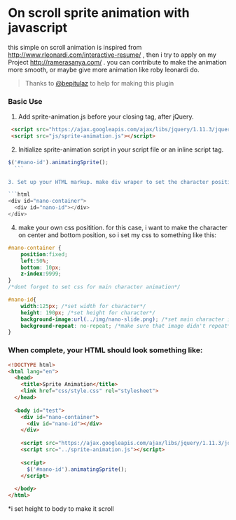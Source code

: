 # On scroll sprite animation with javascript
this simple on scroll animation is inspired from http://www.rleonardi.com/interactive-resume/ , then i try to apply on my Project http://ramerasanya.com/ .
you can contribute to make the animation more smooth, or maybe give more animation like roby leonardi do.
>Thanks to [@bepitulaz](https://github.com/bepitulaz) to help for making this plugin

### Basic Use
1. Add sprite-animation.js before your closing <body> tag, after jQuery.

  ```html
   <script src="https://ajax.googleapis.com/ajax/libs/jquery/1.11.3/jquery.min.js"></script>
   <script src="js/sprite-animation.js"></script>
  ```
  
2. Initialize sprite-animation script in your script file or an inline script tag.
  
  ```javascript
  $('#nano-id').animatingSprite();
	```
	
3. Set up your HTML markup. make div wraper to set the character position.
  
 ```html
 <div id="nano-container">
    <div id="nano-id"></div>
 </div>   
 ```
4. make your own css positition. for this case, i want to make the character on center and bottom position, so i set my css to something like this:
```css
#nano-container {
	position:fixed;
	left:50%;
	bottom: 10px;
	z-index:9999;
}
/*dont forget to set css for main character animation*/

#nano-id{
	width:125px; /*set width for character*/
	height: 190px; /*set height for character*/
	background-image:url(../img/nano-slide.png); /*set main character image*/
	background-repeat: no-repeat; /*make sure that image didn't repeat*/
}
```
### When complete, your HTML should look something like:

```html
<!DOCTYPE html>
<html lang="en">
  <head>
    <title>Sprite Animation</title>
    <link href="css/style.css" rel="stylesheet">
  </head>
  
  <body id="test">
    <div id="nano-container">
  	  <div id="nano-id"></div>
    </div>
  	
    <script src="https://ajax.googleapis.com/ajax/libs/jquery/1.11.3/jquery.min.js"></script>
    <script src="../sprite-animation.js"></script>
    
    <script>
      $('#nano-id').animatingSprite();
    </script>
    
  </body>
</html>
```
*i set height to body to make it scroll



